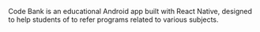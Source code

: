 Code Bank is an educational Android app built with React Native, designed to help students of to  refer programs related to various subjects.